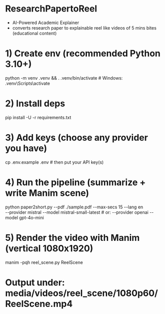 # ResearchPapertoReel

- AI-Powered Academic Explainer
- converts research paper to explainable reel like videos of 5 mins bites (educational content)

# 1) Create env (recommended Python 3.10+)

python -m venv .venv && . .venv/bin/activate # Windows: .venv\Scripts\activate

# 2) Install deps

pip install -U -r requirements.txt

# 3) Add keys (choose any provider you have)

cp .env.example .env # then put your API key(s)

# 4) Run the pipeline (summarize + write Manim scene)

python paper2short.py --pdf ./sample.pdf --max-secs 15 --lang en \
--provider mistral --model mistral-small-latest # or: --provider openai --model gpt-4o-mini

# 5) Render the video with Manim (vertical 1080x1920)

manim -pqh reel_scene.py ReelScene

# Output under: media/videos/reel_scene/1080p60/ReelScene.mp4
